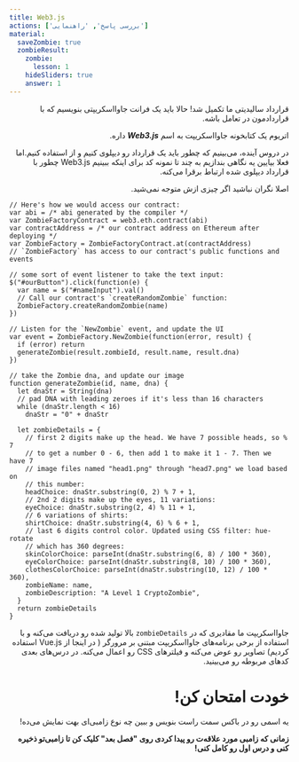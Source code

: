 ```yaml
---
title: Web3.js
actions: ['بررسی پاسخ', 'راهنمایی']
material:
  saveZombie: true
  zombieResult:
    zombie:
      lesson: 1
    hideSliders: true
    answer: 1
---
```

<div dir="rtl">
  
قرارداد سالیدیتی ما تکمیل شد! حالا باید یک فرانت جاوااسکریپتی بنویسیم که با قراردادمون در تعامل باشه.

اتریوم یک کتابخونه جاوااسکریپت به اسم **_Web3.js_** داره.

در دروس آینده، می‌بینیم که چطور باید یک قرارداد رو دیپلوی کنیم و از استفاده کنیم.اما فعلا بیایین یه نگاهی بندازیم به چند تا نمونه کد برای اینکه ببینیم Web3.js چطور با قرارداد دیپلوی شده ارتباط برقرا می‌کنه.

اصلا نگران نباشید اگر چیزی ازش متوجه نمی‌شید.
</div>

```
// Here's how we would access our contract:
var abi = /* abi generated by the compiler */
var ZombieFactoryContract = web3.eth.contract(abi)
var contractAddress = /* our contract address on Ethereum after deploying */
var ZombieFactory = ZombieFactoryContract.at(contractAddress)
// `ZombieFactory` has access to our contract's public functions and events

// some sort of event listener to take the text input:
$("#ourButton").click(function(e) {
  var name = $("#nameInput").val()
  // Call our contract's `createRandomZombie` function:
  ZombieFactory.createRandomZombie(name)
})

// Listen for the `NewZombie` event, and update the UI
var event = ZombieFactory.NewZombie(function(error, result) {
  if (error) return
  generateZombie(result.zombieId, result.name, result.dna)
})

// take the Zombie dna, and update our image
function generateZombie(id, name, dna) {
  let dnaStr = String(dna)
  // pad DNA with leading zeroes if it's less than 16 characters
  while (dnaStr.length < 16)
    dnaStr = "0" + dnaStr

  let zombieDetails = {
    // first 2 digits make up the head. We have 7 possible heads, so % 7
    // to get a number 0 - 6, then add 1 to make it 1 - 7. Then we have 7
    // image files named "head1.png" through "head7.png" we load based on
    // this number:
    headChoice: dnaStr.substring(0, 2) % 7 + 1,
    // 2nd 2 digits make up the eyes, 11 variations:
    eyeChoice: dnaStr.substring(2, 4) % 11 + 1,
    // 6 variations of shirts:
    shirtChoice: dnaStr.substring(4, 6) % 6 + 1,
    // last 6 digits control color. Updated using CSS filter: hue-rotate
    // which has 360 degrees:
    skinColorChoice: parseInt(dnaStr.substring(6, 8) / 100 * 360),
    eyeColorChoice: parseInt(dnaStr.substring(8, 10) / 100 * 360),
    clothesColorChoice: parseInt(dnaStr.substring(10, 12) / 100 * 360),
    zombieName: name,
    zombieDescription: "A Level 1 CryptoZombie",
  }
  return zombieDetails
}
```
<div dir="rtl">
  
جاوااسکریپت ما مقادیری که در `zombieDetails` بالا تولید شده رو دریافت می‌کنه و با استفاده از برخی برنامه‌های جاوااسکریپت مبتنی بر مرورگر ( در اینجا از Vue.js استفاده کردیم) تصاویر رو عوض می‌کنه و فیلترهای CSS رو اعمال می‌کنه. در درس‌های بعدی کدهای مربوطه رو می‌بینید.

# خودت امتحان کن!

یه اسمی رو در باکس سمت راست بنویس و ببین چه نوع زامبی‌ای بهت نمایش می‌ده!

**زمانی که زامبی مورد علاقه‌ت رو پیدا کردی روی "فصل بعد" کلیک کن تا زامبی‌تو ذخیره کنی و درس اول رو کامل کنی!**
</div>
